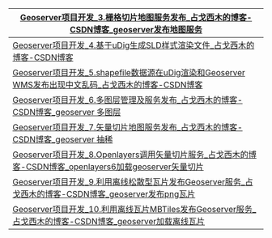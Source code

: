 | [Geoserver项目开发_3.栅格切片地图服务发布_占戈西木的博客-CSDN博客_geoserver发布地图服务](https://blog.csdn.net/zhangeximu/article/details/89383567) |
| ------------------------------------------------------------ |
| [Geoserver项目开发_4.基于uDig生成SLD样式渲染文件_占戈西木的博客-CSDN博客](https://blog.csdn.net/zhangeximu/article/details/89446611) |
| [Geoserver项目开发_5.shapefile数据源在uDig渲染和Geoserver WMS发布出现中文乱码_占戈西木的博客-CSDN博客](https://blog.csdn.net/zhangeximu/article/details/89448994) |
| [Geoserver项目开发_6.多图层管理及服务发布_占戈西木的博客-CSDN博客_geoserver 多图层](https://blog.csdn.net/zhangeximu/article/details/89457706) |
| [Geoserver项目开发_7.矢量切片地图服务发布_占戈西木的博客-CSDN博客_geoserver 抽稀](https://blog.csdn.net/zhangeximu/article/details/89380613) |
| [Geoserver项目开发_8.Openlayers调用矢量切片服务_占戈西木的博客-CSDN博客_openlayers6加载geoserver矢量切片](https://blog.csdn.net/zhangeximu/article/details/89471325) |
| [Geoserver项目开发_9.利用离线松散型瓦片发布Geoserver服务_占戈西木的博客-CSDN博客_geoserver发布png瓦片](https://blog.csdn.net/zhangeximu/article/details/89641972) |
| [Geoserver项目开发_10.利用离线瓦片MBTiles发布Geoserver服务_占戈西木的博客-CSDN博客_geoserver加载离线瓦片](https://blog.csdn.net/zhangeximu/article/details/89669451) |

​	

